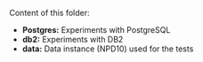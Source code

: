 Content of this folder:

- **Postgres:** Experiments with PostgreSQL
- **db2:** Experiments with DB2
- **data:** Data instance (NPD10) used for the tests
